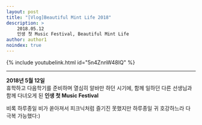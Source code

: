 ```yaml
---
layout: post
title: "[Vlog]Beautiful Mint Life 2018"
description: >
    2018.05.12  
    인생 첫 Music Festival, Beautiful Mint Life
author: author1
noindex: true
---
```


{% include youtubelink.html id="5n4ZnnW48IQ" %}

***

<span style="color: var(--highlight-color)"> __2018년 5월 12일__ </span>  
휴학하고 다음학기를 준비하며 열심히 알바만 하던 시기에,
함께 일하던 다른 선생님과 함께 다녀오게 된 __인생 첫 Music Festival__

비록 하루종일 비가 쏟아져서 피크닉처럼 즐기진 못했지만
하루종일 귀 호강하느라 다 극복 가능했다:)
